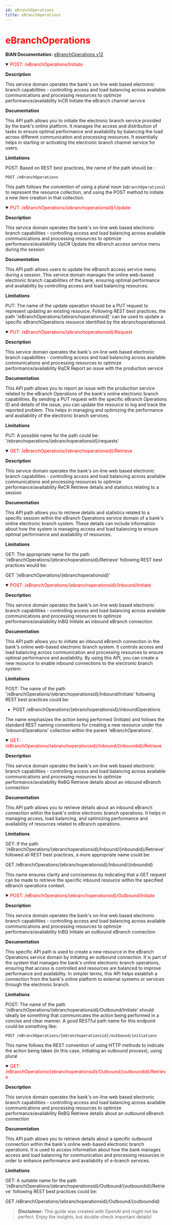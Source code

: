 ```yaml
---
id: eBranchOperations
title: eBranchOperations
---
```


<h1 style='color:red;'>eBranchOperations</h1>

**BIAN Documentation:** [eBranchOperations v12](https://app.swaggerhub.com/apis/BIAN-3/eBranchOperations/12.0.0)

<details open>
  <summary><span style='color:red;'>POST: /eBranchOperations/Initiate</span></summary>

  **Description**

  This service domain operates the bank's on-line web based electronic branch capabilities - controlling access and load balancing across available communications and processing resources to optimize performance/availability InCR Initiate the eBranch channel service

  **Documentation**

  This API path allows you to initiate the electronic branch service provided by the bank's online platform. It manages the access and distribution of tasks to ensure optimal performance and availability by balancing the load across different communication and processing resources. It essentially helps in starting or activating the electronic branch channel service for users.

  **Limitations**

  POST: Based on REST best practices, the name of the path should be :

`POST /eBranchOperations` 

This path follows the convention of using a plural noun (`eBranchOperations`) to represent the resource collection, and using the POST method to initiate a new item creation in that collection.

</details>

<details open>
  <summary><span style='color:red;'>PUT: /eBranchOperations/{ebranchoperationsid}/Update</span></summary>

  **Description**

  This service domain operates the bank's on-line web based electronic branch capabilities - controlling access and load balancing across available communications and processing resources to optimize performance/availability UpCR Update the eBranch access service menu during the session

  **Documentation**

  This API path allows users to update the eBranch access service menu during a session. This service domain manages the online web-based electronic branch capabilities of the bank, ensuring optimal performance and availability by controlling access and load balancing resources.

  **Limitations**

  PUT: The name of the update operation should be a PUT request to represent updating an existing resource. Following REST best practices, the path '/eBranchOperations/{ebranchoperationsid}' can be used to update a specific eBranchOperations resource identified by the ebranchoperationsid.

</details>

<details open>
  <summary><span style='color:red;'>PUT: /eBranchOperations/{ebranchoperationsid}/Request</span></summary>

  **Description**

  This service domain operates the bank's on-line web based electronic branch capabilities - controlling access and load balancing across available communications and processing resources to optimize performance/availability RqCR Report an issue with the production service

  **Documentation**

  This API path allows you to report an issue with the production service related to the eBranch Operations of the bank's online electronic branch capabilities. By sending a PUT request with the specific eBranch Operations ID and details of the issue, you can update the resource to log and track the reported problem. This helps in managing and optimizing the performance and availability of the electronic branch services.

  **Limitations**

  PUT: A possible name for the path could be: '/ebranchoperations/{ebranchoperationsid}/requests'

</details>

<details open>
  <summary><span style='color:red;'>GET: /eBranchOperations/{ebranchoperationsid}/Retrieve</span></summary>

  **Description**

  This service domain operates the bank's on-line web based electronic branch capabilities - controlling access and load balancing across available communications and processing resources to optimize performance/availability ReCR Retrieve details and statistics relating to a session

  **Documentation**

  This API path allows you to retrieve details and statistics related to a specific session within the eBranch Operations service domain of a bank's online electronic branch system. These details can include information about how the system is managing access and load balancing to ensure optimal performance and availability of resources.

  **Limitations**

  GET: The appropriate name for the path '/eBranchOperations/{ebranchoperationsid}/Retrieve' following REST best practices would be:

GET '/eBranchOperations/{ebranchoperationsid}'

</details>

<details open>
  <summary><span style='color:red;'>POST: /eBranchOperations/{ebranchoperationsid}/Inbound/Initiate</span></summary>

  **Description**

  This service domain operates the bank's on-line web based electronic branch capabilities - controlling access and load balancing across available communications and processing resources to optimize performance/availability InBQ Initiate an inbound eBranch connection

  **Documentation**

  This API path allows you to initiate an inbound eBranch connection in the bank's online web-based electronic branch system. It controls access and load balancing across communication and processing resources to ensure optimal performance and availability. By using this API, you can create a new resource to enable inbound connections to the electronic branch system.

  **Limitations**

  POST: The name of the path '/eBranchOperations/{ebranchoperationsid}/Inbound/Initiate' following REST best practices could be:

- POST /eBranchOperations/{ebranchoperationsid}/inboundOperations

The name emphasizes the action being performed (Initiate) and follows the standard REST naming conventions for creating a new resource under the 'inboundOperations' collection within the parent 'eBranchOperations'.

</details>

<details open>
  <summary><span style='color:red;'>GET: /eBranchOperations/{ebranchoperationsid}/Inbound/{inboundid}/Retrieve</span></summary>

  **Description**

  This service domain operates the bank's on-line web based electronic branch capabilities - controlling access and load balancing across available communications and processing resources to optimize performance/availability ReBQ Retrieve details about an inbound eBranch connection

  **Documentation**

  This API path allows you to retrieve details about an inbound eBranch connection within the bank's online electronic branch operations. It helps in managing access, load balancing, and optimizing performance and availability of resources related to eBranch operations.

  **Limitations**

  GET: If the path '/eBranchOperations/{ebranchoperationsid}/Inbound/{inboundid}/Retrieve' followed all REST best practices, a more appropriate name could be:

GET /eBranchOperations/{ebranchoperationsid}/Inbound/{inboundid}

This name ensures clarity and conciseness by indicating that a GET request can be made to retrieve the specific inbound resource within the specified eBranch operations context.

</details>

<details open>
  <summary><span style='color:red;'>POST: /eBranchOperations/{ebranchoperationsid}/Outbound/Initiate</span></summary>

  **Description**

  This service domain operates the bank's on-line web based electronic branch capabilities - controlling access and load balancing across available communications and processing resources to optimize performance/availability InBQ Initiate an outbound eBranch connection

  **Documentation**

  This specific API path is used to create a new resource in the eBranch Operations service domain by initiating an outbound connection. It is part of the system that manages the bank's online electronic branch operations, ensuring that access is controlled and resources are balanced to improve performance and availability. In simpler terms, this API helps establish a connection from the bank's online platform to external systems or services through the electronic branch.

  **Limitations**

  POST: The name of the path '/eBranchOperations/{ebranchoperationsid}/Outbound/Initiate' should ideally be something that communicates the action being performed in a concise and clear manner. A good RESTful path name for this endpoint could be something like:

```
POST /eBranchOperations/{ebranchoperationsid}/outbound/initiations
```

This name follows the REST convention of using HTTP methods to indicate the action being taken (in this case, initiating an outbound process), using plural

</details>

<details open>
  <summary><span style='color:red;'>GET: /eBranchOperations/{ebranchoperationsid}/Outbound/{outboundid}/Retrieve</span></summary>

  **Description**

  This service domain operates the bank's on-line web based electronic branch capabilities - controlling access and load balancing across available communications and processing resources to optimize performance/availability ReBQ Retrieve details about an outbound eBranch connection

  **Documentation**

  This API path allows you to retrieve details about a specific outbound connection within the bank's online web-based electronic branch operations. It is used to access information about how the bank manages access and load balancing for communication and processing resources in order to enhance performance and availability of e-branch services.

  **Limitations**

  GET: A suitable name for the path '/eBranchOperations/{ebranchoperationsid}/Outbound/{outboundid}/Retrieve' following REST best practices could be:

GET /eBranchOperations/{ebranchoperationsid}/Outbound/{outboundid}

</details>

> **Disclaimer:** This guide was created with OpenAI and might not be perfect. Enjoy the insights, but double-check important details!
